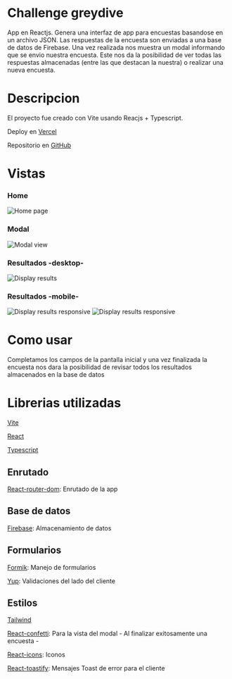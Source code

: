 # Challenge greydive

App en Reactjs. Genera una interfaz de app para encuestas basandose en un archivo JSON.
Las respuestas de la encuesta son enviadas a una base de datos de Firebase.
Una vez realizada nos muestra un modal informando que se envio nuestra encuesta. Este nos da la posibilidad de ver todas las respuestas almacenadas (entre las que destacan la nuestra) o realizar una nueva encuesta.

# Descripcion

El proyecto fue creado con Vite usando Reacjs + Typescript.

Deploy en [Vercel](https://challenge-greydive-seven.vercel.app/)

Repositorio en [GitHub](https://github.com/MartinMaffei95/challenge-greydive)

# Vistas

### Home

![Home page](https://github.com/MartinMaffei95/challenge-greydive/blob/main/public/1673038058339.png)

### Modal

![Modal view](https://github.com/MartinMaffei95/challenge-greydive/blob/main/public/1673038130329.png)

### Resultados -desktop-

![Display results](https://github.com/MartinMaffei95/challenge-greydive/blob/main/public/1673038149957.png)

### Resultados -mobile-

![Display results responsive](https://github.com/MartinMaffei95/challenge-greydive/blob/main/public/1673038242834.png)
![Display results responsive](https://github.com/MartinMaffei95/challenge-greydive/blob/main/public/1673038267737.png)

# Como usar

Completamos los campos de la pantalla inicial y una vez finalizada la encuesta nos dara la posibilidad de revisar todos los resultados almacenados en la base de datos

# Librerias utilizadas

[Vite](https://vitejs.dev/)

[React](https://reactjs.org/)

[Typescript](https://www.typescriptlang.org/)

## Enrutado

[React-router-dom](https://reactrouter.com/): Enrutado de la app

## Base de datos

[Firebase](https://firebase.google.com/): Almacenamiento de datos

## Formularios

[Formik](https://formik.org/): Manejo de formularios

[Yup](https://www.npmjs.com/package/yup): Validaciones del lado del cliente

## Estilos

[Tailwind](https://tailwindcss.com/)

[React-confetti](https://www.npmjs.com/package/react-confetti): Para la vista del modal - Al finalizar exitosamente una encuesta -

[React-icons](https://react-icons.github.io/react-icons/): Iconos

[React-toastify](https://fkhadra.github.io/react-toastify): Mensajes Toast de error para el cliente

